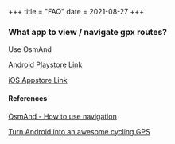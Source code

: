 +++
title = "FAQ"
date = 2021-08-27
+++


### What app to view / navigate gpx routes?

Use OsmAnd

[Android Playstore Link](https://play.google.com/store/apps/details?id=net.osmand)

[iOS Appstore Link](https://apps.apple.com/us/app/osmand-maps-travel-navigate/id934850257)


#### References

[OsmAnd - How to use navigation](http://osmand.net/features/navigation)

[Turn Android into an awesome cycling GPS ](https://jeroenmols.com/blog/2016/07/21/cyclinggps/)